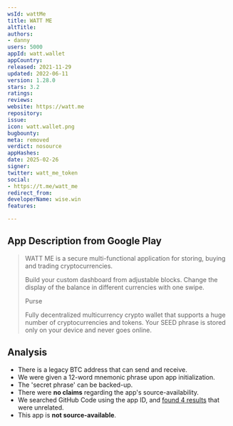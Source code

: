 ```yaml
---
wsId: wattMe
title: WATT ME
altTitle: 
authors:
- danny
users: 5000
appId: watt.wallet
appCountry: 
released: 2021-11-29
updated: 2022-06-11
version: 1.28.0
stars: 3.2
ratings: 
reviews: 
website: https://watt.me
repository: 
issue: 
icon: watt.wallet.png
bugbounty: 
meta: removed
verdict: nosource
appHashes: 
date: 2025-02-26
signer: 
twitter: watt_me_token
social:
- https://t.me/watt_me
redirect_from: 
developerName: wise.win
features: 

---
```


## App Description from Google Play

> WATT ME is a secure multi-functional application for storing, buying and trading cryptocurrencies.
> 
> Build your custom dashboard from adjustable blocks. Change the display of the balance in different currencies with one swipe.
>
> Purse
>
> Fully decentralized multicurrency crypto wallet that supports a huge number of cryptocurrencies and tokens. Your SEED phrase is stored only on your device and never goes online.

## Analysis 

- There is a legacy BTC address that can send and receive.
- We were given a 12-word mnemonic phrase upon app initialization. 
- The 'secret phrase' can be backed-up. 
- There were **no claims** regarding the app's source-availability. 
- We searched GitHub Code using the app ID, and [found 4 results](https://github.com/search?q=watt.wallet&type=code) that were unrelated. 
- This app is **not source-available**.
